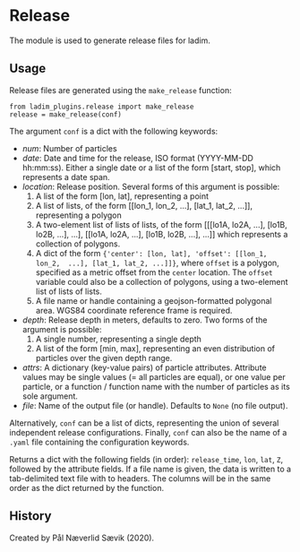 # Release

The module is used to generate release files for ladim. 


## Usage

Release files are generated using the `make_release` function:

```
from ladim_plugins.release import make_release
release = make_release(conf)
```

The argument `conf` is a dict with the following keywords: 

-   *num*: Number of particles
-   *date*: Date and time for the release, ISO format (YYYY-MM-DD hh:mm:ss).
    Either a single date or a list of the form [start, stop], which represents
    a date span.
-   *location*: Release position. Several forms of this argument is possible:
    1.  A list of the form [lon, lat], representing a point
    2.  A list of lists, of the form [[lon_1, lon_2, ...], [lat_1, lat_2, ...]],
        representing a polygon
    3.  A two-element list of lists of lists, of the form [[[lo1A, lo2A, ...],
        [lo1B, lo2B, ...], ...], [[lo1A, lo2A, ...], [lo1B, lo2B, ...], ...]]
        which represents a collection of polygons.
    4.  A dict of the form `{'center': [lon, lat], 'offset': [[lon_1, lon_2, 
        ...], [lat_1, lat_2, ...]]}`,
        where `offset` is a polygon, specified as a metric offset from the
        `center` location. The `offset` variable could also be a collection
        of polygons, using a two-element list of lists of lists.
    5.  A file name or handle containing a geojson-formatted polygonal area.
        WGS84 coordinate reference frame is required. 
-   *depth*: Release depth in meters, defaults to zero. Two forms of the
    argument is possible:
    1.  A single number, representing a single depth
    2.  A list of the form [min, max], representing an even distribution of
        particles over the given depth range.
-   *attrs*: A dictionary (key-value pairs) of particle attributes. Attribute
    values may be single values (= all particles are equal), or one value per
    particle, or a function / function name with the number of particles as its
    sole argument.
-   *file*: Name of the output file (or handle). Defaults to `None` (no file
    output).

Alternatively, `conf` can be a list of dicts, representing the union of several
independent release configurations. Finally, `conf` can also be the name of a
`.yaml` file containing the configuration keywords.

Returns a dict with the following fields (in order): `release_time`, `lon`,
`lat`, `Z`, followed by the attribute fields. If a file name is given, the data
is written to a tab-delimited text file with to headers. The columns will be in
the same order as the dict returned by the function.

## History

Created by Pål Næverlid Sævik (2020).
